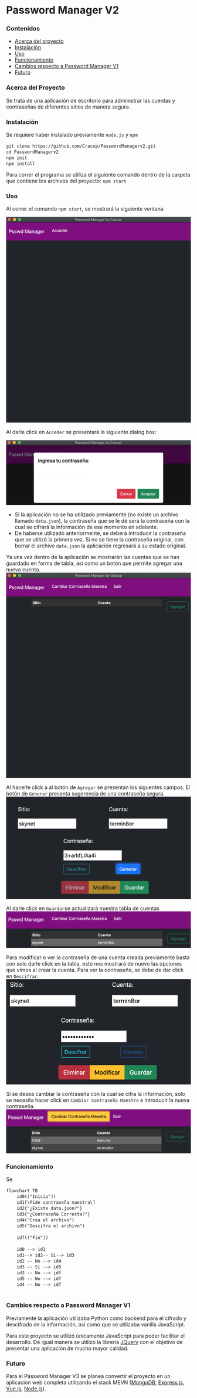 # Password Manager V2

### Contenidos

- [Acerca del proyecto](#acerca-del-proyecto)
- [Instalación](#instalación)
- [Uso](#uso)
- [Funcionamiento](#funcionamiento)
- [Cambios respecto a Password Manager V1](#cambios-respecto-a-password-manager-v1)
- [Futuro](#futuro)

### Acerca del Proyecto

Se trata de una aplicación de escritorio para administrar las cuentas y contraseñas de diferentes sitios de manera segura. 

### Instalación

Se requiere haber instalado previamente `node.js` y `npm`

```batch
git clone https://github.com/Cracop/PasswordManagerv2.git
cd PasswordManagerv2
npm init
npm install
```

Para correr el programa se utiliza el siguiente comando dentro de la carpeta que contiene los archivos del proyecto: `npm start`

### Uso

Al correr el comando `npm start`, se mostrará la siguiente ventana

![Landing Page](/images/1.png)

Al darle click en `Acceder` se presentará la siguiente dialog box:

![Insertar Contraseña](/images/2.png)

- Si la aplicación no se ha utilizado previamente (no existe un archivo llamado `data.json`), la contraseña que se le dé será la contraseña con la cual se cifrará la información de ese momento en adelante. 
- De haberse utilizado anteriormente, se deberá introducir la contraseña que se utilizó la primera vez. Si no se tiene la contraseña original, con borrar el archivo `data.json` la aplicación regresará a su estado original. 

Ya una vez dentro de la aplicación se mostrarán las cuentas que se han guardado en forma de tabla, así como un botón que permite agregar una nueva cuenta. 
![Ya dentro](/images/4.png)

Al hacerle click a al botón de `Agregar` se presentan los siguentes campos. El botón de `Generar` presenta sugerencia de una contraseña segura. 
![Agregar Cuenta](/images/6.png)

Al darle click en `Guardar`se actualizará nuestra tabla de cuentas
![Nueva Cuenta](/images/8.png)

Para modificar o ver la contraseña de una cuenta creada previamente basta con solo darle click en la tabla, esto nos mostrará de nuevo las opciones que vimos al crear la cuenta. Para ver la contraseña, se debe de dar click en `Descifrar`.
![Modificar](/images/9.png)

Si se desea cambiar la contraseña con la cual se cifra la información, solo se necesita hacer click en `Cambiar Contraseña Maestra` e introducir la nueva contraseña.
![Contraseña Maestra](/images/10.png)

### Funcionamiento

Se

```mermaid
flowchart TB
    id0(("Inicio"))
    id1[\Pide contraseña maestra\]
    id2{"¿Existe data.json?"}
    id3{"¿Contraseña Correcta?"}
    id4("Crea el archivo")
    id5("Descifra el archivo")

    idf(("Fin"))
    
    id0 --> id1
    id1--> id2-- Si--> id3
    id2 -- No --> id4
    id3 -- Si --> id5
    id3 -- No --> idf
    id5 -- No --> idf
    id4 -- No --> idf
 
```

### Cambios respecto a Password Manager V1

Previamente la aplicación utilizaba Python como backend para el cifrado y descifrado de la información, así como que se utilizaba vanilla JavaScript.

Para este proyecto se utilizó únicamente JavaScript para poder facilitar el desarrollo. De igual manera se utilizó la librería [JQuery](https://jquery.com/) con el objetivo de presentar una aplicación de mucho mayor calidad. 

### Futuro

Para el Password Manager V3 se planea convertir el proyecto en un aplicacion web completa utilizando el stack MEVN ([MongoDB](https://www.mongodb.com/), [Express.js](https://expressjs.com/), [Vue.js](https://vuejs.org/), [Node.js]()). 
